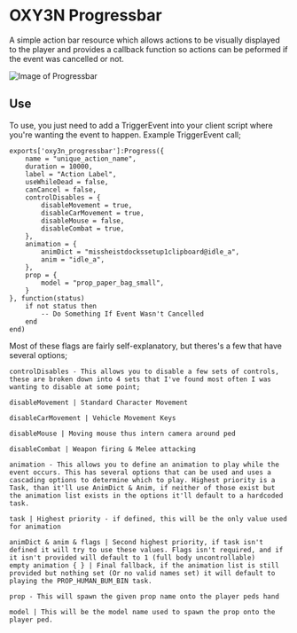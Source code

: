 # OXY3N Progressbar
A simple action bar resource which allows actions to be visually displayed to the player and provides a callback function so actions can be peformed if the event was cancelled or not.

![Image of Progressbar](https://i.imgur.com/2N3joPe.png)

## Use
To use, you just need to add a TriggerEvent into your client script where you're wanting the event to happen. Example TriggerEvent call;

    exports['oxy3n_progressbar']:Progress({
        name = "unique_action_name",
        duration = 10000,
        label = "Action Label",
        useWhileDead = false,
        canCancel = false,
        controlDisables = {
            disableMovement = true,
            disableCarMovement = true,
            disableMouse = false,
            disableCombat = true,
        },
        animation = {
            animDict = "missheistdockssetup1clipboard@idle_a",
            anim = "idle_a",
        },
        prop = {
            model = "prop_paper_bag_small",
        }
    }, function(status)
        if not status then
            -- Do Something If Event Wasn't Cancelled
        end
    end)
Most of these flags are fairly self-explanatory, but theres's a few that have several options;

```
controlDisables - This allows you to disable a few sets of controls, these are broken down into 4 sets that I've found most often I was wanting to disable at some point;

disableMovement | Standard Character Movement

disableCarMovement | Vehicle Movement Keys

disableMouse | Moving mouse thus intern camera around ped

disableCombat | Weapon firing & Melee attacking

animation - This allows you to define an animation to play while the event occurs. This has several options that can be used and uses a cascading options to determine which to play. Highest priority is a Task, than it'll use AnimDict & Anim, if neither of those exist but the animation list exists in the options it'll default to a hardcoded task.

task | Highest priority - if defined, this will be the only value used for animation

animDict & anim & flags | Second highest priority, if task isn't defined it will try to use these values. Flags isn't required, and if it isn't provided will default to 1 (full body uncontrollable)
empty animation { } | Final fallback, if the animation list is still provided but nothing set (Or no valid names set) it will default to playing the PROP_HUMAN_BUM_BIN task.

prop - This will spawn the given prop name onto the player peds hand

model | This will be the model name used to spawn the prop onto the player ped.
```